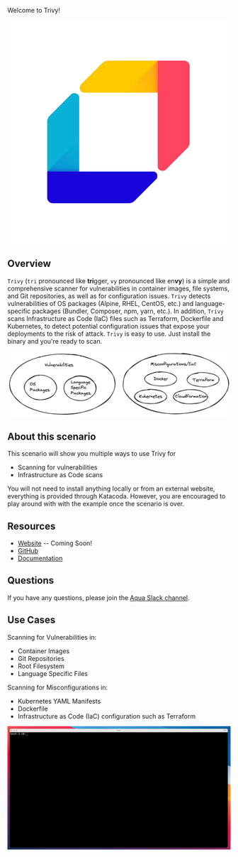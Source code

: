 Welcome to Trivy!

![Trivy logo](./assets/images/trivy-logo.png)

## Overview

`Trivy` (`tri` pronounced like **tri**gger, `vy` pronounced like en**vy**) is a simple and comprehensive scanner for vulnerabilities in container images, file systems, and Git repositories, as well as for configuration issues.
`Trivy` detects vulnerabilities of OS packages (Alpine, RHEL, CentOS, etc.) and language-specific packages (Bundler, Composer, npm, yarn, etc.).
In addition, `Trivy` scans Infrastructure as Code (IaC) files such as Terraform, Dockerfile and Kubernetes, to detect potential configuration issues that expose your deployments to the risk of attack.
`Trivy` is easy to use. Just install the binary and you're ready to scan.

![Trivy overview](./assets/images/Trivy.png)

## About this scenario

This scenario will show you multiple ways to use Trivy for

* Scanning for vulnerabilities
* Infrastructure as Code scans

You will not need to install anything locally or from an external website, everything is provided through Katacoda. However, you are encouraged to play around with with the example once the scenario is over.

## Resources

* [Website]() -- Coming Soon!
* [GitHub](https://github.com/aquasecurity/trivy)
* [Documentation](https://aquasecurity.github.io/trivy/)

## Questions

If you have any questions, please join the [Aqua Slack channel](https://slack.aquasec.com/). 

## Use Cases

Scanning for Vulnerabilities in:
* Container Images
* Git Repositories
* Root Filesystem
* Language Specific Files

Scanning for Misconfigurations in:
* Kubernetes YAML Manifests
* Dockerfile
* Infrastructure as Code (IaC) configuration such as Terraform
 

![Trivy overview](./assets/images/vuln-demo.gif)

